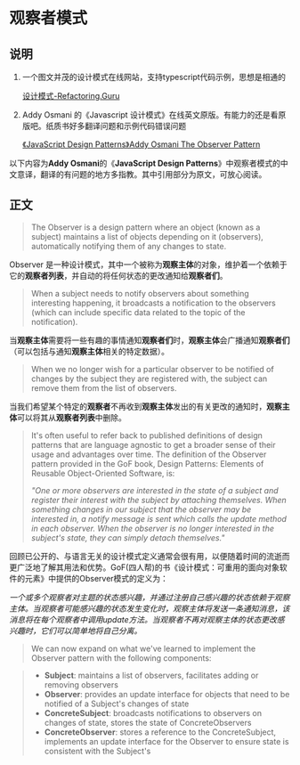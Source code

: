 # 观察者模式

## 说明

1. 一个图文并茂的设计模式在线网站，支持typescript代码示例，思想是相通的

    [设计模式-Refactoring.Guru](https://refactoringguru.cn/design-patterns)

2. Addy Osmani 的《Javascript 设计模式》在线英文原版。有能力的还是看原版吧。纸质书好多翻译问题和示例代码错误问题

    [《JavaScript Design Patterns》Addy Osmani  The Observer Pattern ](https://addyosmani.com/resources/essentialjsdesignpatterns/book/#observerpatternjavascript)

 以下内容为**Addy Osmani**的《**JavaScript Design Patterns**》中观察者模式的中文意译，翻译的有问题的地方多指教。其中引用部分为原文，可放心阅读。

## 正文

> The Observer is a design pattern where an object (known as a subject) maintains a list of objects depending on it (observers), automatically notifying them of any changes to state.

Observer 是一种设计模式，其中一个被称为**观察主体**的对象，维护着一个依赖于它的**观察者列表**，并自动的将任何状态的更改通知给**观察者们**。

> When a subject needs to notify observers about something interesting happening, it broadcasts a notification to the observers (which can include specific data related to the topic of the notification).

当**观察主体**需要将一些有趣的事情通知**观察者们**时，**观察主体**会广播通知**观察者们**（可以包括与通知**观察主体**相关的特定数据）。

> When we no longer wish for a particular observer to be notified of changes by the subject they are registered with, the subject can remove them from the list of observers.

当我们希望某个特定的**观察者**不再收到**观察主体**发出的有关更改的通知时，**观察主体**可以将其从**观察者列表**中删除。

> It's often useful to refer back to published definitions of design patterns that are language agnostic to get a broader sense of their usage and advantages over time. The definition of the Observer pattern provided in the GoF book, Design Patterns: Elements of Reusable Object-Oriented Software, is:
>
> *"One or more observers are interested in the state of a subject and register their interest with the subject by attaching themselves. When something changes in our subject that the observer may be interested in, a notify message is sent which calls the update method in each observer. When the observer is no longer interested in the subject's state, they can simply detach themselves."*
>  

回顾已公开的、与语言无关的设计模式定义通常会很有用，以便随着时间的流逝而更广泛地了解其用法和优势。GoF(四人帮)的书《设计模式：可重用的面向对象软件的元素》中提供的Observer模式的定义为：

*一个或多个观察者对主题的状态感兴趣，并通过注册自己感兴趣的状态依赖于观察主体。当观察者可能感兴趣的状态发生变化时，观察主体将发送一条通知消息，该消息将在每个观察者中调用update方法。当观察者不再对观察主体的状态更改感兴趣时，它们可以简单地将自己分离。*

> We can now expand on what we've learned to implement the Observer pattern with the following components:

> - **Subject**: maintains a list of observers, facilitates adding or removing observers
> - **Observer**: provides an update interface for objects that need to be notified of a Subject's changes of state
> - **ConcreteSubject**: broadcasts notifications to observers on changes of state, stores the state of ConcreteObservers
> - **ConcreteObserver**: stores a reference to the ConcreteSubject, implements an update interface for the Observer to ensure state is consistent with the Subject's
